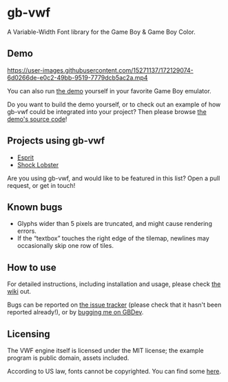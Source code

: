 # gb-vwf

A Variable-Width Font library for the Game Boy & Game Boy Color.

## Demo

https://user-images.githubusercontent.com/15271137/172129074-6d0266de-e0c2-49bb-9519-7779dcb5ac2a.mp4

You can also run [the demo](https://github.com/ISSOtm/gb-vwf/releases/download/v1.0.0/vwf.gb) yourself in your favorite Game Boy emulator.

Do you want to build the demo yourself, or to check out an example of how gb-vwf could be integrated into your project?
Then please browse [the demo's source code](https://github.com/ISSOtm/gb-vwf-demo)!

## Projects using gb-vwf

- [Esprit](https://github.com/eievui5/esprit)
- [Shock Lobster](https://github.com/tbsp/shock-lobster)

Are you using gb-vwf, and would like to be featured in this list?
Open a pull request, or get in touch!

## Known bugs

- Glyphs wider than 5 pixels are truncated, and might cause rendering errors.
- If the “textbox” touches the right edge of the tilemap, newlines may occasionally skip one row of tiles.

## How to use

For detailed instructions, including installation and usage, please check [the wiki](https://github.com/ISSOtm/gb-vwf/wiki) out.

Bugs can be reported on [the issue tracker](https://github.com/ISSOtm/gb-vwf/issues) (please check that it hasn't been reported already!), or by [bugging me on GBDev](https://gbdev.io/chat).

## Licensing

The VWF engine itself is licensed under the MIT license; the example program is public domain, assets included.

According to US law, fonts cannot be copyrighted.
You can find some [here](https://github.com/pinobatch/bitmap-fonts/tree/master/vwf).
